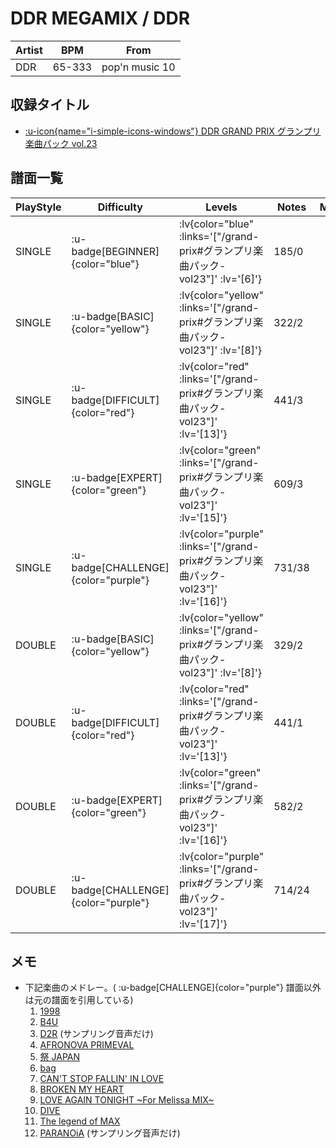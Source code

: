 # DDR MEGAMIX / DDR

|Artist|BPM|From|
|------|---|----|
|DDR|65-333|pop'n music 10|

## 収録タイトル

- [ :u-icon{name="i-simple-icons-windows"} DDR GRAND PRIX グランプリ楽曲パック vol.23](/grand-prix#グランプリ楽曲パック-vol23)

## 譜面一覧

|PlayStyle|Difficulty|Levels|Notes|Movie|
|---------|----------|------|-----|-----|
|SINGLE| :u-badge[BEGINNER]{color="blue"} | :lv{color="blue" :links='["/grand-prix#グランプリ楽曲パック-vol23"]' :lv='[6]'} |185/0||
|SINGLE| :u-badge[BASIC]{color="yellow"} | :lv{color="yellow" :links='["/grand-prix#グランプリ楽曲パック-vol23"]' :lv='[8]'} |322/2||
|SINGLE| :u-badge[DIFFICULT]{color="red"} | :lv{color="red" :links='["/grand-prix#グランプリ楽曲パック-vol23"]' :lv='[13]'} |441/3||
|SINGLE| :u-badge[EXPERT]{color="green"} | :lv{color="green" :links='["/grand-prix#グランプリ楽曲パック-vol23"]' :lv='[15]'} |609/3||
|SINGLE| :u-badge[CHALLENGE]{color="purple"} | :lv{color="purple" :links='["/grand-prix#グランプリ楽曲パック-vol23"]' :lv='[16]'} |731/38||
|DOUBLE| :u-badge[BASIC]{color="yellow"} | :lv{color="yellow" :links='["/grand-prix#グランプリ楽曲パック-vol23"]' :lv='[8]'} |329/2||
|DOUBLE| :u-badge[DIFFICULT]{color="red"} | :lv{color="red" :links='["/grand-prix#グランプリ楽曲パック-vol23"]' :lv='[13]'} |441/1||
|DOUBLE| :u-badge[EXPERT]{color="green"} | :lv{color="green" :links='["/grand-prix#グランプリ楽曲パック-vol23"]' :lv='[16]'} |582/2||
|DOUBLE| :u-badge[CHALLENGE]{color="purple"} | :lv{color="purple" :links='["/grand-prix#グランプリ楽曲パック-vol23"]' :lv='[17]'} |714/24||

## メモ

- 下記楽曲のメドレー。( :u-badge[CHALLENGE]{color="purple"} 譜面以外は元の譜面を引用している)
  1. [1998](/playstation2-jp/extreme/1998)
  1. [B4U](/playstation-jp/4th/b4u)
  1. [D2R](/playstation2-jp/max2/d2r) (サンプリング音声だけ)
  1. [AFRONOVA PRIMEVAL](/playstation-jp/extra/afronova-primeval)
  1. [祭 JAPAN](/playstation-jp/5th/matsuri-japan)
  1. [bag](/playstation2-jp/extreme/bag)
  1. [CAN'T STOP FALLIN' IN LOVE](/gameboy/gb2/cant-stop-fallin-in-love)
  1. [BROKEN MY HEART](/playstation-jp/extra/broken-my-heart)
  1. [LOVE AGAIN TONIGHT \~For Melissa MIX\~](/playstation-jp/4th/love-again-tonight)
  1. [DIVE](/playstation-jp/extra/dive)
  1. [The legend of MAX](/playstation2-jp/extreme/the-legend-of-max)
  1. [PARANOiA](/playstation-jp/1st/paranoia) (サンプリング音声だけ)
